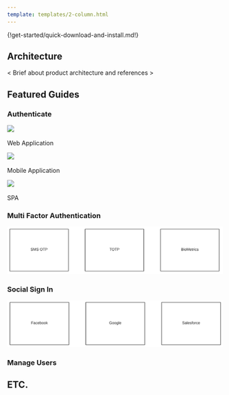 ```yaml
---
template: templates/2-column.html
---
```


{!get-started/quick-download-and-install.md!}

## Architecture

< Brief about product architecture and references >

## Featured Guides

### Authenticate

<div class="content"> 
    <!-- begin card -->
    <div class="card" onclick="location.href='../../authenticate/regular-webapp-oidc';">
      <div class="icon ">
        <i class="material-icons md-24">
            <img src="../../assets/img/icons/application/web.png">
        </i>
      </div>
      <div class="card-content" >
         <p class="title">Web Application</p>
         <p class="hint"/>
      </div>
    </div>
    <!-- end card -->
    <!-- begin card -->
    <div class="card" onclick="location.href='../../get-started/mobile-app';">
      <div class="icon">
        <i class="material-icons md-24">
            <img src="../../assets/img/icons/application/mobile.png">
        </i>
      </div>
      <div class="card-content" >
         <p class="title">Mobile Application</p>
         <p class="hint"/>
      </div>
    </div>
    <!-- end card -->    <!-- begin card -->
    <div class="card" onclick="location.href='../../get-started/spa-app';">
      <div class="icon">
        <i class="material-icons md-24">
            <img src="../../assets/img/icons/application/spa.png">
        </i>
      </div>
      <div class="card-content" >
         <p class="title">SPA</p>
         <p class="hint"/>
      </div>
    </div>
    <!-- end card -->
</div>

### Multi Factor Authentication

![mfa](../assets/img/temp-img/guide-to-mfa.png)

### Social Sign In

![social](../assets/img/temp-img/guide-to-social.png)

### Manage Users


## ETC.